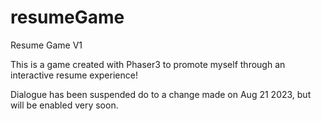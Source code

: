 # resumeGame
Resume Game V1

This is a game created with Phaser3 to promote myself through an interactive resume experience!

Dialogue has been suspended do to a change made on Aug 21 2023, but will be enabled very soon.
